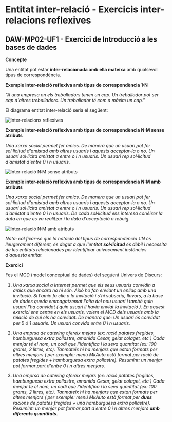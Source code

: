 # Entitat inter-relació - Exercicis inter-relacions reflexives
## DAW-MP02-UF1 - Exercici de Introducció a les bases de dades
**Concepte**

Una entitat pot estar **inter-relacionada amb ella mateixa** amb qualsevol tipus de correspondència. 

**Exemple inter-relació reflexiva amb tipus de correspondència 1:N**

*"A una empresa on els treballadors tenen un cap. Un treballador pot ser cap d'altres treballadors. Un treballador té com a màxim un cap."* 

El diagrama entitat inter-relació seria el següent:

![Inter-relacions reflexives](http://i.imgur.com/0XEZSa9.png)

**Exemple inter-relació reflexiva amb tipus de correspondència N:M sense atributs**

*Una xarxa social permet fer *amics*. De manera que un usuari pot fer sol·licitud d'amistad amb altres usuaris i aquests acceptar-la o no. Un usuari sol·licita amistat a entre o i n usuaris. Un usuari rep sol·licitud d'amistat d'entre 0 i n usuaris.*

![Inter-relació N:M sense atributs](http://i.imgur.com/ne5lPd2.png)

**Exemple inter-relació reflexiva amb tipus de correspondència N:M amb atributs**

*Una xarxa social permet fer *amics*. De manera que un usuari pot fer sol·licitud d'amistad amb altres usuaris i aquests acceptar-la o no. Un usuari sol·licita amistat a entre o i n usuaris. Un usuari rep sol·licitud d'amistat d'entre 0 i n usuaris. De cada sol·licitud ens interesa conèixer la data en que es va realitzar i la data d'acceptació o rebuig.*

![Inter-relació N:M amb atributs](http://i.imgur.com/x1sxX30.png)

*Nota: cal fixar-se que la notació del tipus de correspondència 1:N és lleugerament diferent, és degut a que l'entitat **sol·licitud** és dèbil i necessita de les entitats relacionades per identificar unívocament instàncies d'aquesta entitat*

**Exercici** 

Fes el MCD (model conceptual de dades) del segúent Univers de Discurs:

1) *Una xarxa social a Internet permet que els seus usuaris convidin a amics que encara no hi són. Això ho fan enviant un enllaç amb una invitació. Si l'amic fa clic a la invitació i s'hi subscriu, llavors, a la base de dades queda emmagatzemat l'alta del nou usuari i també quin usuari l'ha convidat ( quin usuari li havia enviat la invitació ). En aquest exercici ens centre en els usuaris, volem el MCD dels usuaris amb la relació de qui els ha convidat. De manera que: Un usuari és convidat per 0 ó 1 usuaris. Un usuari convida entre 0 i n usuaris.*

2) *Una emprsa de catering ofereix mejars (ex: ració patates fregides, hamburguesa extra pollastre, amanida Cesar, gelat colaget, etc ) Cada menjar té el nom, un codi que l'identifica i la seva quantitat (ex: 100 grams, 2 litres, etc). Tanmateix hi ha menjars que estan formats per altres menjars ( per exemple: menú MkAuto està format per  ració de patates fregides + hamburguesa extra pollastre). Resumint: un menjar pot formar part d'entre 0 i n altres menjars.*

3) *Una emprsa de catering ofereix mejars (ex: ració patates fregides, hamburguesa extra pollastre, amanida Cesar, gelat colaget, etc ) Cada menjar té el nom, un codi que l'identifica i la seva quantitat (ex: 100 grams, 2 litres, etc). Tanmateix hi ha menjars que estan formats per altres menjars ( per exemple: menú MkAuto està format per  **dues** racions de patates fregides + una hamburguesa extra pollastre). Resumint: un menjar pot formar part d'entre 0 i n altres menjars **amb diferents quantitats**.*


